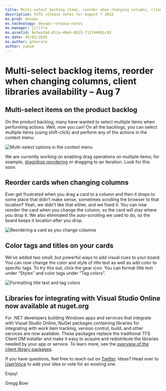 ```yaml
---
title: Multi-select backlog items, reorder when changing columns, client libraries availability – Aug 7
description: VSTS release notes for August 7 2015
ms.prod: devops
ms.technology: devops-release-notes
ms.manager: jillfra
ms.assetid: 8e5ea1bd-811a-46eb-8b25-f12f449b1c93
ms.date: 06/01/2016
ms.author: glmorale
author: yukom
---
```


# Multi-select backlog items, reorder when changing columns, client libraries availability – Aug 7

## Multi-select items on the product backlog

On the product backlog, many have wanted to select multiple items when performing actions. Well, now you can! On all the backlogs, you can select multiple items (using shift-click) and perform any of the actions in the context menu:

![Multi-select options in the context menu](_img/8_7_01.png)

We are currently working on enabling drag operations on multiple items; for example, [drag/drop reordering](http://visualstudio.uservoice.com/forums/121579-visual-studio/suggestions/2970520-drag-and-drop-reordering-for-multiple-consecutive) or dragging to an iteration. Look for this soon.

## Reorder cards when changing columns

Ever get frustrated when you drag a card to a column and then it drops to some place that didn’t make sense, sometimes scrolling the browser to that location? Yeah, we didn’t like that either, and we fixed it. You can now reorder the card when you change the column, so the card will stay where you drop it. We also eliminated the auto-scrolling we used to do, so the board keeps it location after you drop.

![Reordering a card as you change columns](_img/8_7_02.gif)

## Color tags and titles on your cards

We’ve added two small, but powerful ways to add visual cues to your board. You can now change the color and style of title text as well as add color to specific tags. To try this out, click the gear icon. You can format title text under “Styles” and color tags under “Tag colors”.

![Formatting title text and tag colors](_img/8_7_03.png)

## Libraries for integrating with Visual Studio Online now available at nuget.org

For .NET developers building Windows apps and services that integrate with Visual Studio Online, NuGet packages containing libraries for integrating with work item tracking, version control, build, and other services are now available. These packages replace the traditional TFS Client OM installer and make it easy to acquire and redistribute the libraries needed by your app or service. To learn more, see the [overview of the client library packages](http://go.microsoft.com/fwlink/?LinkId=613084).

If you have questions, feel free to reach out on [Twitter](https://twitter.com/AzureDevOps). Ideas? Head over to [UserVoice](http://visualstudio.uservoice.com/forums/330519-vso) to add your idea or vote for an existing one.

Enjoy!

Gregg Boer
